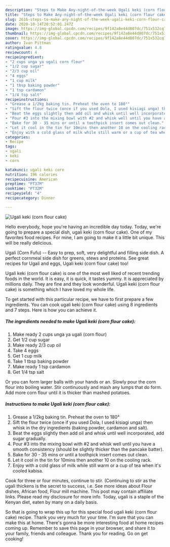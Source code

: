 ```yaml
---
description: "Steps to Make Any-night-of-the-week Ugali keki (corn flour cake)"
title: "Steps to Make Any-night-of-the-week Ugali keki (corn flour cake)"
slug: 2616-steps-to-make-any-night-of-the-week-ugali-keki-corn-flour-cake
date: 2020-10-14T20:52:01.247Z
image: https://img-global.cpcdn.com/recipes/9f142a8e44d807dc/751x532cq70/ugali-keki-corn-flour-cake-recipe-main-photo.jpg
thumbnail: https://img-global.cpcdn.com/recipes/9f142a8e44d807dc/751x532cq70/ugali-keki-corn-flour-cake-recipe-main-photo.jpg
cover: https://img-global.cpcdn.com/recipes/9f142a8e44d807dc/751x532cq70/ugali-keki-corn-flour-cake-recipe-main-photo.jpg
author: Ivan Pittman
ratingvalue: 4.8
reviewcount: 4
recipeingredient:
- "2 cups unga ya ugali corn flour"
- "1/2 cup sugar"
- "2/3 cup oil"
- "4 eggs"
- "1 cup milk"
- "1 tbsp baking powder"
- "1 tsp cardamon"
- "1/4 tsp salt"
recipeinstructions:
- "Grease a 1/2kg baking tin. Preheat the oven to 180°"
- "Sift the flour twice (once if you used Dola, I used kisiagi unga) then whisk in the dry ingredients (baking powder, cardamon and salt)."
- "Beat the eggs slightly then add oil and whisk until well incorporated, add sugar gradually."
- "Pour #3 into the mixing bowl with #2 and whisk well until you have a smooth consistency (should be slightly thicker than the pancake batter)."
- "Bake for 30 - 35 mins or until a toothpick insert comes out clean."
- "Let it cool in the tin for 10mins then another 10 on the cooling rack."
- "Enjoy with a cold glass of milk while still warm or a cup of tea when it&#39;s cooled kabisa."
categories:
- Recipe
tags:
- ugali
- keki
- corn

katakunci: ugali keki corn 
nutrition: 196 calories
recipecuisine: American
preptime: "PT37M"
cooktime: "PT32M"
recipeyield: "4"
recipecategory: Dinner

---
```



![Ugali keki (corn flour cake)](https://img-global.cpcdn.com/recipes/9f142a8e44d807dc/751x532cq70/ugali-keki-corn-flour-cake-recipe-main-photo.jpg)

Hello everybody, hope you're having an incredible day today. Today, we're going to prepare a special dish, ugali keki (corn flour cake). One of my favorites food recipes. For mine, I am going to make it a little bit unique. This will be really delicious.

Ugali (Corn Fufu) -- Easy to prep, soft, very delightful and filling side dish. A perfect cornmeal side dish for greens, stews and proteins. See great recipes for Ugali and eggs, Ugali keki (corn flour cake) too!

Ugali keki (corn flour cake) is one of the most well liked of recent trending foods in the world. It is easy, it is quick, it tastes yummy. It is appreciated by millions daily. They are fine and they look wonderful. Ugali keki (corn flour cake) is something which I have loved my whole life.


To get started with this particular recipe, we have to first prepare a few ingredients. You can cook ugali keki (corn flour cake) using 8 ingredients and 7 steps. Here is how you can achieve it.

<!--inarticleads1-->

##### The ingredients needed to make Ugali keki (corn flour cake):

1. Make ready 2 cups unga ya ugali (corn flour)
1. Get 1/2 cup sugar
1. Make ready 2/3 cup oil
1. Take 4 eggs
1. Get 1 cup milk
1. Take 1 tbsp baking powder
1. Make ready 1 tsp cardamon
1. Get 1/4 tsp salt


Or you can form larger balls with your hands or an. Slowly pour the corn flour into boiling water. Stir continuously and mash any lumps that do form. Add more corn flour until it is thicker than mashed potatoes. 

<!--inarticleads2-->

##### Instructions to make Ugali keki (corn flour cake):

1. Grease a 1/2kg baking tin. Preheat the oven to 180°
1. Sift the flour twice (once if you used Dola, I used kisiagi unga) then whisk in the dry ingredients (baking powder, cardamon and salt).
1. Beat the eggs slightly then add oil and whisk until well incorporated, add sugar gradually.
1. Pour #3 into the mixing bowl with #2 and whisk well until you have a smooth consistency (should be slightly thicker than the pancake batter).
1. Bake for 30 - 35 mins or until a toothpick insert comes out clean.
1. Let it cool in the tin for 10mins then another 10 on the cooling rack.
1. Enjoy with a cold glass of milk while still warm or a cup of tea when it&#39;s cooled kabisa.


Cook for three or four minutes, continue to stir. (Continuing to stir as the ugali thickens is the secret to success, i.e. See more ideas about Flour dishes, African food, Flour mill machine. This post may contain affiliate links. Please read my disclosure for more info. Today, ugali is a staple of the Kenyan diet, eaten by many on a daily basis. 

So that is going to wrap this up for this special food ugali keki (corn flour cake) recipe. Thank you very much for your time. I'm sure that you can make this at home. There's gonna be more interesting food at home recipes coming up. Remember to save this page in your browser, and share it to your family, friends and colleague. Thank you for reading. Go on get cooking!
